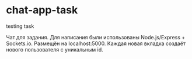 # chat-app-task
testing task

Чат для задания. Для написания были использованы Node.js/Express + Sockets.io. Размещён на localhost:5000. 
Каждая новая вкладка создаёт нового пользователя с уникальным id.
